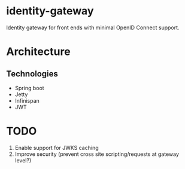 # identity-gateway
Identity gateway for front ends with minimal OpenID Connect support.

# Architecture

## Technologies
* Spring boot
* Jetty
* Infinispan
* JWT

# TODO
1. Enable support for JWKS caching
2. Improve security (prevent cross site scripting/requests at gateway level?)